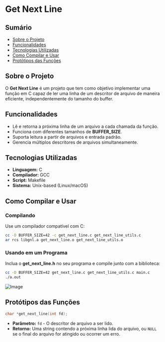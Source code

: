 # Get Next Line

## Sumário
- [Sobre o Projeto](#sobre-o-projeto)
- [Funcionalidades](#funcionalidades)
- [Tecnologias Utilizadas](#tecnologias-utilizadas)
- [Como Compilar e Usar](#como-compilar-e-usar)
- [Protótipos das Funções](#prototipos-das-funcoes)

## Sobre o Projeto

O **Get Next Line** é um projeto que tem como objetivo implementar uma função em C capaz de ler uma linha de um descritor de arquivo de maneira eficiente, independentemente do tamanho do buffer.

## Funcionalidades

- Lê e retorna a próxima linha de um arquivo a cada chamada da função.
- Funciona com diferentes tamanhos de **BUFFER_SIZE**.
- Suporta leitura a partir de arquivos e entrada padrão.
- Gerencia múltiplos descritores de arquivos simultaneamente.

## Tecnologias Utilizadas

- **Linguagem:** C
- **Compilador:** GCC
- **Script:** Makefile
- **Sistema:** Unix-based (Linux/macOS)

## Como Compilar e Usar

### Compilando

Use um compilador compatível com C:

```sh
cc -D BUFFER_SIZE=42 -c get_next_line.c get_next_line_utils.c
ar rcs libgnl.a get_next_line.o get_next_line_utils.o
```

### Usando em um Programa

Inclua o **get_next_line.h** no seu programa e compile junto com a biblioteca:

```sh
cc -D BUFFER_SIZE=42 get_next_line.c get_next_line_utils.c main.c
./a.out
```

![Image](https://github.com/user-attachments/assets/2ea40e93-ee38-457c-b6dd-ca8b607a7f7e)

## Protótipos das Funções

```c
char *get_next_line(int fd);
```

- **Parâmetro:** `fd` - O descritor de arquivo a ser lido.
- **Retorno:** Uma string contendo a próxima linha lida do arquivo, ou `NULL` se o final do arquivo for atingido ou ocorrer um erro.

